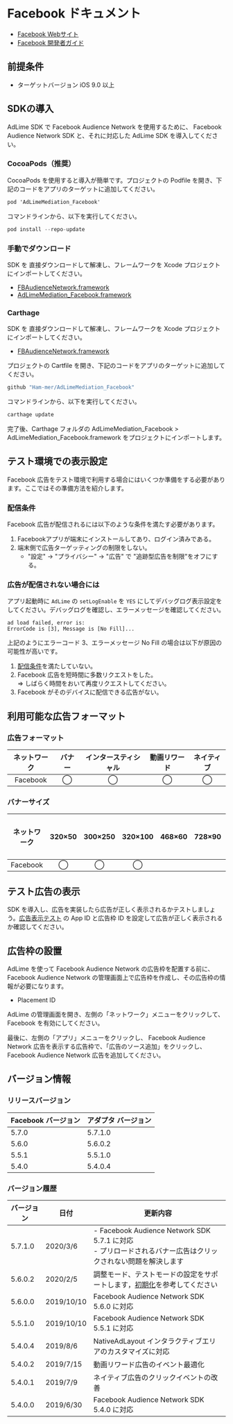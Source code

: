 # Facebook ドキュメント
- [Facebook Webサイト](https://business.facebook.com/pub/home)
- [Facebook 開発者ガイド](https://developers.facebook.com/docs/audience-network/ios)

## 前提条件
- ターゲットバージョン iOS 9.0 以上

## SDKの導入
AdLime SDK で Facebook Audience Network を使用するために、 Facebook Audience Network SDK と、それに対応した AdLime SDK を導入してください。

### CocoaPods（推奨）

CocoaPods を使用すると導入が簡単です。プロジェクトの Podfile を開き、下記のコードをアプリのターゲットに追加してください。
```objectivec
pod 'AdLimeMediation_Facebook'
```

コマンドラインから、以下を実行してください。
```objectivec
pod install --repo-update
```

### 手動でダウンロード
SDK を 直接ダウンロードして解凍し、フレームワークを Xcode プロジェクトにインポートしてください。
- [FBAudienceNetwork.framework](https://github.com/Ham-mer/AdLime-iOS-Pub/raw/master/DownloadZip/Networks/FBAudienceNetwork/FBAudienceNetwork_5.7.1.zip)
- [AdLimeMediation_Facebook.framework](https://github.com/Ham-mer/AdLime-iOS-Pub/raw/master/DownloadZip/AdLimeMediation_Facebook/5.7.1.0.zip)

### Carthage
SDK を 直接ダウンロードして解凍し、フレームワークを Xcode プロジェクトにインポートしてください。
- [FBAudienceNetwork.framework](https://github.com/Ham-mer/AdLime-iOS-Pub/raw/master/DownloadZip/Networks/FBAudienceNetwork/FBAudienceNetwork_5.7.1.zip)

プロジェクトの Cartfile を開き、下記のコードをアプリのターゲットに追加してください。
```objectivec
github "Ham-mer/AdLimeMediation_Facebook"
```

コマンドラインから、以下を実行してください。
```objectivec
carthage update
```

完了後、Carthage フォルダの AdLimeMediation_Facebook > AdLimeMediation_Facebook.framework をプロジェクトにインポートします。

## テスト環境での表示設定
Facebook 広告をテスト環境で利用する場合にはいくつか準備をする必要があります。ここではその準備方法を紹介します。

### 配信条件
Facebook 広告が配信されるには以下のような条件を満たす必要があります。  

1. Facebookアプリが端末にインストールしてあり、ログイン済みである。
1. 端末側で広告ターゲッティングの制限をしない。  
    - "設定" -> "プライバシー" -> "広告" で "追跡型広告を制限"をオフにする。

### 広告が配信されない場合には
アプリ起動時に `AdLime` の `setLogEnable` を `YES` にしてデバッグログ表示設定をしてください。デバッグログを確認し、エラーメッセージを確認してください。
```
ad load failed, error is:
ErrorCode is [3], Message is [No Fill]...
```

上記のようにエラーコード 3、エラーメッセージ No Fill の場合は以下が原因の可能性が高いです。 

1. [配信条件](#配信条件)を満たしていない。
1. Facebook 広告を短時間に多数リクエストをした。<br>
    &rArr; しばらく時間をおいて再度リクエストしてください。
1. Facebook がそのデバイスに配信できる広告がない。


## 利用可能な広告フォーマット

### 広告フォーマット
|ネットワーク|バナー|インタースティシャル|動画リワード|ネイティブ|
|:-----:|:----:|:----------:|:------:|:----:|
|Facebook  |◯     | ◯          |◯       |◯     |

### バナーサイズ
|ネットワーク  |320×50  |300×250   |320×100  |468×60  |728×90  |スマート    |
|:-------:|:------:|:--------:|:-------:|:------:|:------:|:-------:|
|Facebook    |◯       |◯         |◯        |        |        |         |

## テスト広告の表示
SDK を導入し、広告を実装したら広告が正しく表示されるかテストしましょう。[広告表示テスト](./test.md#Facebook) の App ID と広告枠 ID を設定して広告が正しく表示されるか確認してください。


## 広告枠の設置
AdLime を使って Facebook Audience Network の広告枠を配置する前に、Facebook Audience Network の管理画面上で広告枠を作成し、その広告枠の情報が必要になります。
- Placement ID

AdLime の管理画面を開き、左側の「ネットワーク」メニューをクリックして、 Facebook を有効にしてください。

最後に、左側の「アプリ」メニューをクリックし、 Facebook Audience Network 広告を表示する広告枠で、「広告のソース追加」をクリックし、 Facebook Audience Network 広告を追加してください。

## バージョン情報

### リリースバージョン
| Facebook バージョン | アダプタ バージョン |
|:-----------------|:----------------|
| 5.7.0            | 5.7.1.0         |
| 5.6.0            | 5.6.0.2         |
| 5.5.1            | 5.5.1.0         |
| 5.4.0            | 5.4.0.4         |

### バージョン履歴
| バージョン | 日付       | 更新内容                              |
|----------|------------|-----------------------------------|
| 5.7.1.0  | 2020/3/6   | - Facebook Audience Network SDK 5.7.1 に対応<br>- プリロードされるバナー広告はクリックされない問題を解決します|
| 5.6.0.2  | 2020/2/5   | 調整モード、テストモードの設定をサポートします，[初期化](./init.md)を参考してください|
| 5.6.0.0  | 2019/10/10 | Facebook Audience Network SDK 5.6.0 に対応|
| 5.5.1.0  | 2019/10/10 | Facebook Audience Network SDK 5.5.1 に対応|
| 5.4.0.4  | 2019/8/6   | NativeAdLayout インタラクティブエリアのカスタマイズに対応|
| 5.4.0.2  | 2019/7/15  | 動画リワード広告のイベント最適化        |
| 5.4.0.1  | 2019/7/9   | ネイティブ広告のクリックイベントの改善 |
| 5.4.0.0  | 2019/6/30  | Facebook Audience Network SDK 5.4.0 に対応|
